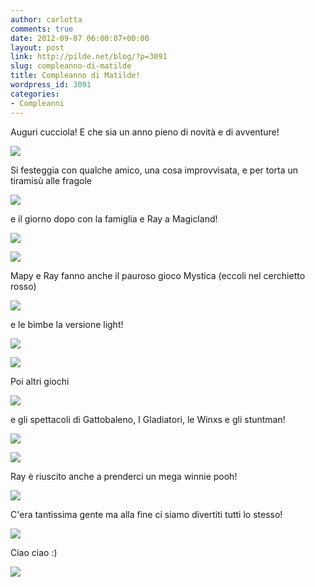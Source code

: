 ```yaml
---
author: carlotta
comments: true
date: 2012-09-07 06:00:07+00:00
layout: post
link: http://pilde.net/blog/?p=3091
slug: compleanno-di-matilde
title: Compleanno di Matilde!
wordpress_id: 3091
categories:
- Compleanni
---
```


Auguri cucciola! E che sia un anno pieno di novità e di avventure!

![]({{baseurl}}/uploads/2012/09/compl_redux.jpg)




Si festeggia con qualche amico, una cosa improvvisata, e per torta un tiramisù alle fragole

![]({{baseurl}}/uploads/2012/09/torta_mati.jpg)




e il giorno dopo con la famiglia e Ray a Magicland!

![]({{baseurl}}/uploads/2012/09/magicland_gommone.jpg)




![]({{baseurl}}/uploads/2012/09/magicland_ray.jpg)




Mapy e Ray fanno anche il pauroso gioco Mystica (eccoli nel cerchietto rosso)




![]({{baseurl}}/uploads/2012/09/magicland_mystica.jpg)




e le bimbe la versione light!

![]({{baseurl}}/uploads/2012/09/magicland_mystica_maggy1.jpg)




![]({{baseurl}}/uploads/2012/09/magicland_mystica_maty.jpg)




Poi altri giochi

![]({{baseurl}}/uploads/2012/09/magicland_martello.jpg)




e gli spettacoli di Gattobaleno, I Gladiatori, le Winxs e gli stuntman!

![]({{baseurl}}/uploads/2012/09/mati_ray_mamy.jpg)




![]({{baseurl}}/uploads/2012/09/matiray.jpg)




Ray è riuscito anche a prenderci un mega winnie pooh!

![]({{baseurl}}/uploads/2012/09/matimapy.jpg)




C'era tantissima gente ma alla fine ci siamo divertiti tutti lo stesso!

![]({{baseurl}}/uploads/2012/09/magicland_ippo.jpg)




Ciao ciao :)




![]({{baseurl}}/uploads/2012/09/magicland_leonesse.jpg)



